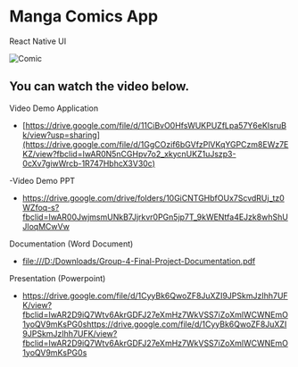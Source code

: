 # Manga Comics App

React Native
UI

![Comic](https://user-images.githubusercontent.com/106984295/172386186-4dca4f4c-62e2-426b-be9e-7c79f3b1ca5d.PNG)



## You can watch the video below.

Video Demo Application
- [https://drive.google.com/file/d/11CiBvO0HfsWUKPUZfLpa57Y6eKIsruBk/view?usp=sharing](https://drive.google.com/file/d/1GgCOzif6bGVfzPlVKqYGPCzm8EWz7EKZ/view?fbclid=IwAR0N5nCGHpv7o2_xkycnUKZ1uJszp3-0cXv7giwWrcb-1R747HbhcX3V30c)

-Video Demo PPT
- https://drive.google.com/drive/folders/10GiCNTGHbfOUx7ScvdRUj_tz0WZfoq-s?fbclid=IwAR00JwjmsmUNkB7Jjrkvr0PGn5jp7T_9kWENtfa4EJzk8whShUJloqMCwVw

Documentation (Word Document)

- [file:///D:/Downloads/Group-4-Final-Project-Documentation.pdf](https://drive.google.com/drive/folders/10GiCNTGHbfOUx7ScvdRUj_tz0WZfoq-s?fbclid=IwAR00JwjmsmUNkB7Jjrkvr0PGn5jp7T_9kWENtfa4EJzk8whShUJloqMCwVw)

Presentation (Powerpoint)

- https://drive.google.com/file/d/1CyyBk6QwoZF8JuXZI9JPSkmJzIhh7UFK/view?fbclid=IwAR2D9iQ7Wtv6AkrGDFJ27eXmHz7WkVSS7iZoXmlWCWNEmO1yoQV9mKsPG0shttps://drive.google.com/file/d/1CyyBk6QwoZF8JuXZI9JPSkmJzIhh7UFK/view?fbclid=IwAR2D9iQ7Wtv6AkrGDFJ27eXmHz7WkVSS7iZoXmlWCWNEmO1yoQV9mKsPG0s

